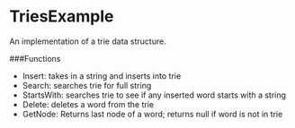 # TriesExample

An implementation of a trie data structure.

###Functions

* Insert: takes in a string and inserts into trie
* Search: searches trie for full string
* StartsWith: searches trie to see if any inserted word starts with a string
* Delete: deletes a word from the trie
* GetNode: Returns last node of a word; returns null if word is not in trie

